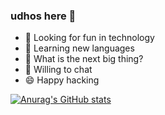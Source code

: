 ### udhos here 👋

- 🔭 Looking for fun in technology
- 🌱 Learning new languages
- 🤔 What is the next big thing?
- 💬 Willing to chat
- 😄 Happy hacking

[![Anurag's GitHub stats](https://github-readme-stats.vercel.app/api?username=udhos)](https://github.com/anuraghazra/github-readme-stats)

